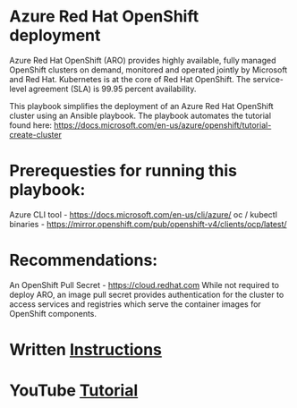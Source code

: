 # Azure Red Hat OpenShift deployment

Azure Red Hat OpenShift (ARO) provides highly available, fully managed OpenShift clusters on demand, monitored and operated jointly by Microsoft and Red Hat. Kubernetes is at the core of Red Hat OpenShift. The service-level agreement (SLA) is 99.95 percent availability.

This playbook simplifies the deployment of an Azure Red Hat OpenShift cluster using an Ansible playbook. The playbook automates the tutorial found here: https://docs.microsoft.com/en-us/azure/openshift/tutorial-create-cluster

# Prerequesties for running this playbook:

Azure CLI tool - https://docs.microsoft.com/en-us/cli/azure/
oc / kubectl binaries - https://mirror.openshift.com/pub/openshift-v4/clients/ocp/latest/

# Recommendations:
An OpenShift Pull Secret - https://cloud.redhat.com
While not required to deploy ARO, an image pull secret provides authentication for the cluster to access services and registries which serve the container images for OpenShift components.

# Written [Instructions][1]

[1]: https://github.com/ryannix123/aro_ansible/blob/main/Instructions.md

# YouTube [Tutorial][2]

[2]: https://youtu.be/d701iQ2v2J0





